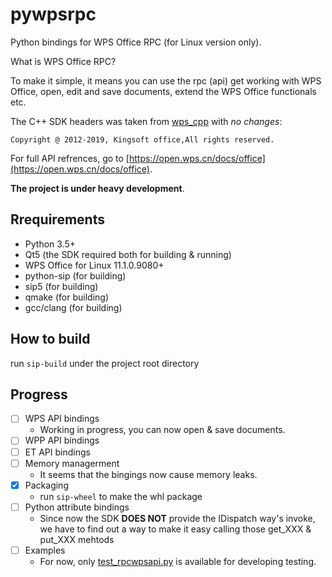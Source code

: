 # pywpsrpc

Python bindings for WPS Office RPC (for Linux version only).

What is WPS Office RPC?

To make it simple, it means you can use the rpc (api) get working with WPS Office,
open, edit and save documents,
extend the WPS Office functionals etc.

The C++ SDK headers was taken from [wps_cpp](https://dev.tencent.com/u/zouyingfeng/p/wps/git/tree/master/cpp) with *no changes*:
```
Copyright @ 2012-2019, Kingsoft office,All rights reserved.
```

For full API refrences, go to [https://open.wps.cn/docs/office](https://open.wps.cn/docs/office).

**The project is under heavy development**.


## Rrequirements
  - Python 3.5+
  - Qt5 (the SDK required both for building & running)
  - WPS Office for Linux 11.1.0.9080+
  - python-sip (for building)
  - sip5 (for building)
  - qmake (for building)
  - gcc/clang (for building)

## How to build
  run `sip-build` under the project root directory

## Progress

- [ ] WPS API bindings
  - Working in progress, you can now open & save documents.
- [ ] WPP API bindings
- [ ] ET API bindings
- [ ] Memory managerment
  - It seems that the bingings now cause memory leaks.
- [x] Packaging
  - run `sip-wheel` to make the whl package
- [ ] Python attribute bindings
  - Since now the SDK **DOES NOT** provide the IDispatch way's invoke, we have to find out a way to make it easy calling those get_XXX & put_XXX mehtods
- [ ] Examples
    - For now, only [test_rpcwpsapi.py](./tests/test_rpcwpsapi.py) is available for developing testing.
